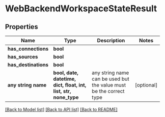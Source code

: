 # WebBackendWorkspaceStateResult


## Properties
Name | Type | Description | Notes
------------ | ------------- | ------------- | -------------
**has_connections** | **bool** |  | 
**has_sources** | **bool** |  | 
**has_destinations** | **bool** |  | 
**any string name** | **bool, date, datetime, dict, float, int, list, str, none_type** | any string name can be used but the value must be the correct type | [optional]

[[Back to Model list]](../README.md#documentation-for-models) [[Back to API list]](../README.md#documentation-for-api-endpoints) [[Back to README]](../README.md)


